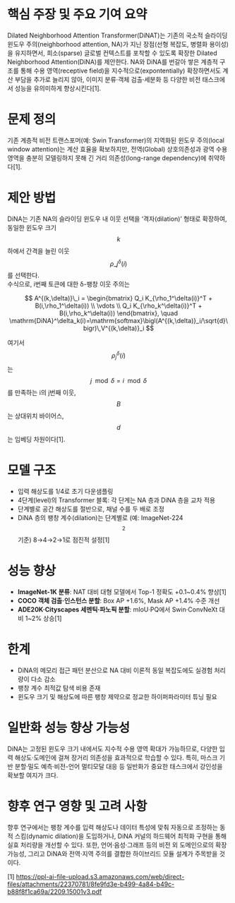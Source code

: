 # 핵심 주장 및 주요 기여 요약  
Dilated Neighborhood Attention Transformer(DiNAT)는 기존의 국소적 슬라이딩 윈도우 주의(neighborhood attention, NA)가 지닌 장점(선형 복잡도, 병렬화 용이성)을 유지하면서, 희소(sparse) 글로벌 컨텍스트를 포착할 수 있도록 확장한 Dilated Neighborhood Attention(DiNA)를 제안한다. NA와 DiNA를 번갈아 쌓은 계층적 구조를 통해 수용 영역(receptive field)을 지수적으로(expontentially) 확장하면서도 계산 부담을 추가로 늘리지 않아, 이미지 분류·객체 검출·세분화 등 다양한 비전 태스크에서 성능을 유의미하게 향상시킨다[1].  

# 문제 정의  
기존 계층적 비전 트랜스포머(예: Swin Transformer)의 지역화된 윈도우 주의(local window attention)는 계산 효율을 확보하지만, 전역(Global) 상호의존성과 광역 수용 영역을 충분히 모델링하지 못해 긴 거리 의존성(long-range dependency)에 취약하다[1].  

# 제안 방법  
DiNA는 기존 NA의 슬라이딩 윈도우 내 이웃 선택을 ‘격자(dilation)’ 형태로 확장하여, 동일한 윈도우 크기 $$k$$하에서 간격을 늘린 이웃 $$\rho\_j^\delta(i)$$ 를 선택한다.  
수식으로, i번째 토큰에 대한 δ-팽창 이웃 주의는  

$$
A^{(k,\delta)}\_i = 
\begin{bmatrix}
Q_i K_{\rho_1^\delta(i)}^T + B(i,\rho_1^\delta(i)) \\
\vdots \\
Q_i K_{\rho_k^\delta(i)}^T + B(i,\rho_k^\delta(i))
\end{bmatrix}, 
\quad
\mathrm{DiNA}^\delta_k(i)=\mathrm{softmax}\bigl(A^{(k,\delta)}_i/\sqrt{d}\bigr)\,V^{(k,\delta)}_i
$$  

여기서 $$\rho_j^\delta(i)$$는 $$j\mod \delta = i\mod \delta$$를 만족하는 i의 j번째 이웃, $$B$$는 상대위치 바이어스, $$d$$는 임베딩 차원이다[1].  

# 모델 구조  
- 입력 해상도를 1/4로 초기 다운샘플링  
- 4단계(level)의 Transformer 블록: 각 단계는 NA 층과 DiNA 층을 교차 적용  
- 단계별로 공간 해상도를 절반으로, 채널 수를 두 배로 조정  
- DiNA 층의 팽창 계수(dilation)는 단계별로 (예: ImageNet-224$$^2$$ 기준) 8→4→2→1로 점진적 설정[1]  

# 성능 향상  
- **ImageNet-1K 분류**: NAT 대비 대형 모델에서 Top-1 정확도 +0.1~0.4% 향상[1]  
- **COCO 객체 검출·인스턴스 분할**: Box AP +1.6%, Mask AP +1.4% 수준 개선  
- **ADE20K·Cityscapes 세멘틱·파노픽 분할**: mIoU·PQ에서 Swin·ConvNeXt 대비 1~2% 상승[1]  

# 한계  
- DiNA의 메모리 접근 패턴 분산으로 NA 대비 이론적 동일 복잡도에도 실경험 처리량이 다소 감소  
- 팽창 계수 최적값 탐색 비용 존재  
- 윈도우 크기 및 해상도에 따른 팽창 제약으로 정교한 하이퍼파라미터 튜닝 필요  

# 일반화 성능 향상 가능성  
DiNA는 고정된 윈도우 크기 내에서도 지수적 수용 영역 확대가 가능하므로, 다양한 입력 해상도·도메인에 걸쳐 장거리 의존성을 효과적으로 학습할 수 있다. 특히, 마스크 기반 분할·밀도 예측·비전-언어 멀티모달 대응 등 일반화가 중요한 태스크에서 강인성을 확보할 여지가 크다.  

# 향후 연구 영향 및 고려 사항  
향후 연구에서는 팽창 계수를 입력 해상도나 데이터 특성에 맞춰 자동으로 조정하는 동적 스킴(dynamic dilation)을 도입하거나, DiNA 커널의 하드웨어 최적화 구현을 통해 실효 처리량을 개선할 수 있다. 또한, 언어·음성·그래프 등의 비전 외 도메인으로의 확장 가능성, 그리고 DiNA와 전역·지역 주의를 결합한 하이브리드 모듈 설계가 주목받을 것이다.

[1] https://ppl-ai-file-upload.s3.amazonaws.com/web/direct-files/attachments/22370781/8fe9fd3e-b499-4a84-b49c-b88f8f1ca69a/2209.15001v3.pdf
